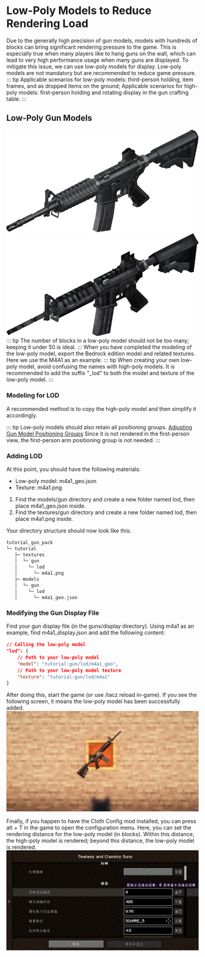 # Low-Poly Models to Reduce Rendering Load

Due to the generally high precision of gun models, models with hundreds of blocks can bring significant rendering pressure to the game. This is especially true when many players like to hang guns on the wall, which can lead to very high performance usage when many guns are displayed. To mitigate this issue, we can use low-poly models for display. Low-poly models are not mandatory but are recommended to reduce game pressure.
::: tip
Applicable scenarios for low-poly models: third-person holding, item frames, and as dropped items on the ground; Applicable scenarios for high-poly models: first-person holding and rotating display in the gun crafting table.
:::

## Low-Poly Gun Models

![High-Poly Model](./lod_m4a1.png)
![Low-Poly Model](./lod_m4a1_lod.png)
::: tip
The number of blocks in a low-poly model should not be too many; keeping it under 50 is ideal.
:::
When you have completed the modeling of the low-poly model, export the Bedrock edition model and related textures. Here we use the M4A1 as an example.
::: tip
When creating your own low-poly model, avoid confusing the names with high-poly models. It is recommended to add the suffix "_lod" to both the model and texture of the low-poly model.
:::

### Modeling for LOD

A recommended method is to copy the high-poly model and then simplify it accordingly.

::: tip
Low-poly models should also retain all positioning groups.
[Adjusting Gun Model Positioning Groups](/gunpack/gun_positioning/)
Since it is not rendered in the first-person view, the first-person arm positioning group is not needed.
:::

### Adding LOD

At this point, you should have the following materials:

- Low-poly model: m4a1_geo.json
- Texture: m4a1.png

1. Find the models/gun directory and create a new folder named lod, then place m4a1_geo.json inside.
2. Find the textures/gun directory and create a new folder named lod, then place m4a1.png inside.

Your directory structure should now look like this:



```
tutorial_gun_pack
└─ tutorial
   ├─ textures
   │  └─ gun
   │    └─ lod
   │      └─ m4a1.png
   ├─ models
   │  └─ gun
   │    └─ lod
   │      └─ m4a1_geo.json
```


### Modifying the Gun Display File

Find your gun display file (in the guns/display directory). Using m4a1 as an example, find m4a1_display.json and add the following content:

```json
// Calling the low-poly model
"lod": {
    // Path to your low-poly model
    "model": "tutorial:gun/lod/m4a1_geo",
    // Path to your low-poly model texture
    "texture": "tutorial:gun/lod/m4a1"
}

```

After doing this, start the game (or use /tacz reload in-game).
If you see the following screen, it means the low-poly model has been successfully added.
![完成](./lod_m4a1_finish.png)

Finally, if you happen to have the Cloth Config mod installed, you can press alt + T in the game to open the configuration menu. Here, you can set the rendering distance for the low-poly model (in blocks). Within this distance, the high-poly model is rendered; beyond this distance, the low-poly model is rendered.
![配置](./lod_config.png)

